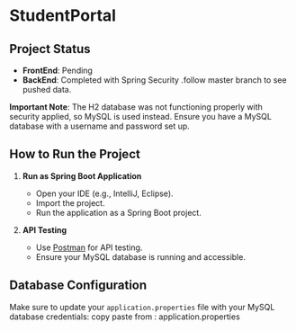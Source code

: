 # StudentPortal

## Project Status
- **FrontEnd**: Pending
- **BackEnd**: Completed with Spring Security .follow master branch to see pushed data.

**Important Note**: The H2 database was not functioning properly with security applied, so MySQL is used instead. Ensure you have a MySQL database with a username and password set up.

## How to Run the Project

1. **Run as Spring Boot Application**
   - Open your IDE (e.g., IntelliJ, Eclipse).
   - Import the project.
   - Run the application as a Spring Boot project.

2. **API Testing**
   - Use [Postman](https://www.postman.com/) for API testing.
   - Ensure your MySQL database is running and accessible.

## Database Configuration

Make sure to update your `application.properties` file with your MySQL database credentials:
copy paste from : application.properties
